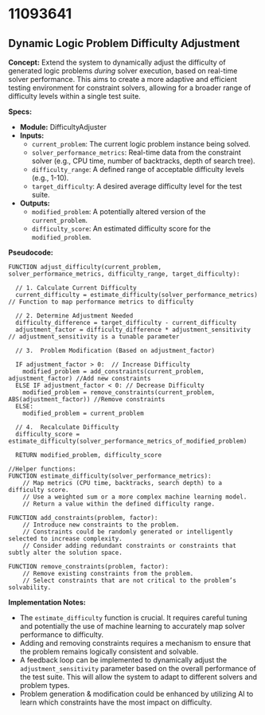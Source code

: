 # 11093641

## Dynamic Logic Problem Difficulty Adjustment

**Concept:** Extend the system to dynamically adjust the difficulty of generated logic problems *during* solver execution, based on real-time solver performance. This aims to create a more adaptive and efficient testing environment for constraint solvers, allowing for a broader range of difficulty levels within a single test suite.

**Specs:**

*   **Module:** DifficultyAdjuster
*   **Inputs:**
    *   `current_problem`: The current logic problem instance being solved.
    *   `solver_performance_metrics`: Real-time data from the constraint solver (e.g., CPU time, number of backtracks, depth of search tree).
    *   `difficulty_range`: A defined range of acceptable difficulty levels (e.g., 1-10).
    *   `target_difficulty`: A desired average difficulty level for the test suite.
*   **Outputs:**
    *   `modified_problem`:  A potentially altered version of the `current_problem`.
    *   `difficulty_score`: An estimated difficulty score for the `modified_problem`.

**Pseudocode:**

```
FUNCTION adjust_difficulty(current_problem, solver_performance_metrics, difficulty_range, target_difficulty):

  // 1. Calculate Current Difficulty
  current_difficulty = estimate_difficulty(solver_performance_metrics) // Function to map performance metrics to difficulty

  // 2. Determine Adjustment Needed
  difficulty_difference = target_difficulty - current_difficulty
  adjustment_factor = difficulty_difference * adjustment_sensitivity // adjustment_sensitivity is a tunable parameter

  // 3.  Problem Modification (Based on adjustment_factor)

  IF adjustment_factor > 0:  // Increase Difficulty
    modified_problem = add_constraints(current_problem, adjustment_factor) //Add new constraints
  ELSE IF adjustment_factor < 0: // Decrease Difficulty
    modified_problem = remove_constraints(current_problem, ABS(adjustment_factor)) //Remove constraints
  ELSE:
    modified_problem = current_problem

  // 4.  Recalculate Difficulty
  difficulty_score = estimate_difficulty(solver_performance_metrics_of_modified_problem)

  RETURN modified_problem, difficulty_score

//Helper functions:
FUNCTION estimate_difficulty(solver_performance_metrics):
    // Map metrics (CPU time, backtracks, search depth) to a difficulty score.
    // Use a weighted sum or a more complex machine learning model.
    // Return a value within the defined difficulty range.

FUNCTION add_constraints(problem, factor):
    // Introduce new constraints to the problem. 
    // Constraints could be randomly generated or intelligently selected to increase complexity.
    // Consider adding redundant constraints or constraints that subtly alter the solution space.

FUNCTION remove_constraints(problem, factor):
    // Remove existing constraints from the problem. 
    // Select constraints that are not critical to the problem’s solvability.
```

**Implementation Notes:**

*   The `estimate_difficulty` function is crucial. It requires careful tuning and potentially the use of machine learning to accurately map solver performance to difficulty.
*   Adding and removing constraints requires a mechanism to ensure that the problem remains logically consistent and solvable.
*   A feedback loop can be implemented to dynamically adjust the `adjustment_sensitivity` parameter based on the overall performance of the test suite. This will allow the system to adapt to different solvers and problem types.
*   Problem generation & modification could be enhanced by utilizing AI to learn which constraints have the most impact on difficulty.